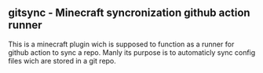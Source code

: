 ## gitsync - Minecraft syncronization github action runner
This is a minecraft plugin wich is supposed to function as a runner for github action to sync a repo. 
Manly its purpose is to automaticly sync config files wich are stored in a git repo. 
